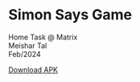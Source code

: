 # Simon Says Game
Home Task @ Matrix <br>
Meishar Tal <br>
Feb/2024

[Download APK](https://github.com/Meta704/SimonSays/releases/download/APK/SimonSaysGame.apk)
